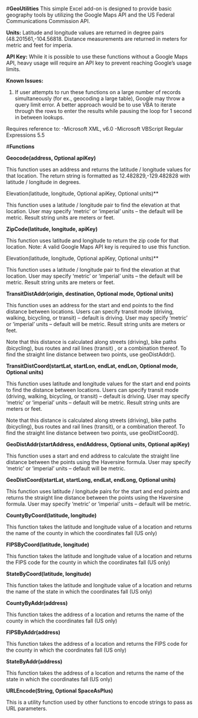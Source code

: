 #**GeoUtilities**
This simple Excel add-on is designed to provide basic geography tools by utilizing the Google Maps API and the US Federal Communications Commission API.  

**Units:** Latitude and longitude values are returned in degree pairs (48.201561,-104.56818.
Distance measurements are returned in meters for metric and feet for imperia. 

**API Key:** While it is possible to use these functions without a Google Maps API, heavy usage will require an API key to prevent reaching Google’s usage limits.

**Known Issues:**
1.	If user attempts to run these functions on a large number of records simultaneously (for ex., geocoding a large table), Google may throw a query limit error. A better approach would be to use VBA to iterate through the rows to enter the results while pausing the loop for 1 second in between lookups. 

Requires reference to:
-Microsoft XML, v6.0
-Microsoft VBScript Regular Expressions 5.5


#**Functions**

**Geocode(address, Optional apiKey)**

This function uses an address and returns the latitude / longitude values for that location. The return string is formatted as 12.482829,-129.482828 with latitude / longitude in degrees.

Elevation(latitude, longitude, Optional apiKey, Optional units)**

This function uses a latitude / longitude pair to find the elevation at that location. User may specify ‘metric’ or ‘imperial’ units – the default will be metric. Result string units are meters or feet.

**ZipCode(latitude, longitude, apiKey)**

This function uses latitude and longitude to return the zip code for that location. Note: A valid Google Maps API key is required to use this function.

Elevation(latitude, longitude, Optional apiKey, Optional units)**

This function uses a latitude / longitude pair to find the elevation at that location. User may specify ‘metric’ or ‘imperial’ units – the default will be metric. Result string units are meters or feet.

**TransitDistAddr(origin, destination, Optional mode, Optional units)**

This function uses an address for the start and end points to the find distance between locations. Users can specify transit mode (driving, walking, bicycling, or transit) – default is driving. User may specify ‘metric’ or ‘imperial’ units – default will be metric. Result string units are meters or feet. 

Note that this distance is calculated along streets (driving), bike paths (bicycling), bus routes and rail lines (transit) , or a combination thereof. To find the straight line distance between two points, use geoDistAddr(). 

**TransitDistCoord(startLat, startLon, endLat, endLon, Optional mode, Optional units)**

This function uses latitude and longitude values for the start and end points to find the distance between locations. Users can specify transit mode (driving, walking, bicycling, or transit) – default is driving. User may specify ‘metric’ or ‘imperial’ units – default will be metric. Result string units are meters or feet. 

Note that this distance is calculated along streets (driving), bike paths (bicycling), bus routes and rail lines (transit), or a combination thereof. To find the straight line distance between two points, use geoDistCoord(). 

**GeoDistAddr(startAddress, endAddress, Optional units, Optional apiKey)**

This function uses a start and end address to calculate the straight line distance between the points using the Haversine formula. User may specify ‘metric’ or ‘imperial’ units – default will be metric.

**GeoDistCoord(startLat, startLong, endLat, endLong, Optional units)**

This function uses latitude / longitude pairs for the start and end points and returns the straight line distance between the points using the Haversine formula. User may specify ‘metric’ or ‘imperial’ units – default will be metric.

**CountyByCoord(latitude, longitude)**

This function takes the latitude and longitude value of a location and returns the name of the county in which the coordinates fall (US only)

**FIPSByCoord(latitude, longitude)**

This function takes the latitude and longitude value of a location and returns the FIPS code for the county in which the coordinates fall (US only)

**StateByCoord(latitude, longitude)**

This function takes the latitude and longitude value of a location and returns the name of the state in which the coordinates fall (US only)

**CountyByAddr(address)**

This function takes the address of a location and returns the name of the county in which the coordinates fall (US only)

**FIPSByAddr(address)**

This function takes the address of a location and returns the FIPS code for the county in which the coordinates fall (US only)

**StateByAddr(address)**

This function takes the address of a location and returns the name of the state in which the coordinates fall (US only)

**URLEncode(String, Optional SpaceAsPlus)**

This is a utility function used by other functions to encode strings to pass as URL parameters.
